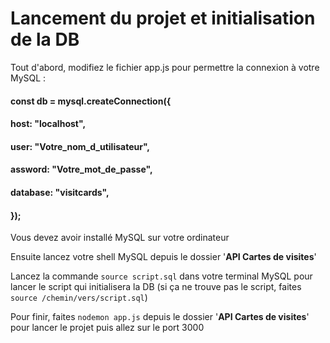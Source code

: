 # Lancement du projet et initialisation de la DB

Tout d'abord, modifiez le fichier app.js pour permettre la connexion à votre MySQL :

#### const db = mysql.createConnection({

#### host: "localhost",

#### user: "Votre_nom_d_utilisateur",

#### assword: "Votre_mot_de_passe",

#### database: "visitcards",

#### });

Vous devez avoir installé MySQL sur votre ordinateur

Ensuite lancez votre shell MySQL depuis le dossier '**API Cartes de visites**'

Lancez la commande `source script.sql` dans votre terminal MySQL pour lancer le script qui initialisera la DB (si ça ne trouve pas le script, faites `source /chemin/vers/script.sql`)

Pour finir, faites `nodemon app.js` depuis le dossier '**API Cartes de visites**' pour lancer le projet puis allez sur le port 3000
